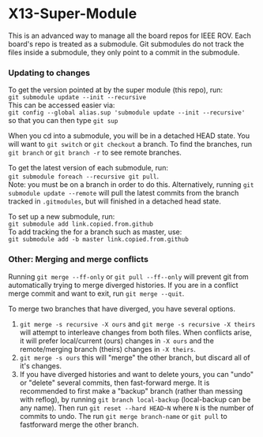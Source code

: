 # X13-Super-Module

This is an advanced way to manage all the board repos for IEEE ROV. 
Each board's repo is treated as a submodule. 
Git submodules do not track the files inside a submodule, they only point to a commit in the submodule.

### Updating to changes

To get the version pointed at by the super module (this repo), run:  
`git submodule update --init --recursive`  
This can be accessed easier via:  
`git config --global alias.sup 'submodule update --init --recursive'`  
so that you can then type `git sup`

When you cd into a submodule, you will be in a detached HEAD state. You will want to
`git switch` or `git checkout` a branch. To find the branches, run `git branch` or
`git branch -r` to see remote branches.

		
To get the latest version of each submodule, run:  
`git submodule foreach --recursive git pull`.  
Note: you must be on a branch in order to do this.
Alternatively, running `git submodule update --remote` will pull the latest
commits from the branch tracked in `.gitmodules`, but will finished in a detached head state.

To set up a new submodule, run:  
`git submodule add link.copied.from.github`  
To add tracking the for a branch such as master, use:  
`git submodule add -b master link.copied.from.github`  


### Other: Merging and merge conflicts
Running `git merge --ff-only` or `git pull --ff--only` will prevent git from automatically trying to merge
diverged histories. If you are in a conflict merge commit and want to exit, run `git merge --quit`.  

To merge two branches that have diverged, you have several options. 
1. `git merge -s recursive -X ours` and `git merge -s recursive -X theirs` will attempt to interleave
changes from both files. When conflicts arise, it will prefer local/current (ours) changes in 
`-X ours` and the remote/merging branch (theirs) changes in `-X theirs`.
2. `git merge -s ours` this will "merge" the other branch, but discard all of it's changes.
3. If you have diverged histories and want to delete yours, you can "undo" or "delete" several commits,
then fast-forward merge. It is recommended to first make a "backup" branch (rather than messing with reflog), 
by running `git branch local-backup` (local-backup can be any name). Then run `git reset --hard HEAD~N` where
`N` is the number of commits to undo. The run `git merge branch-name` or `git pull` to fastforward merge the
other branch.

